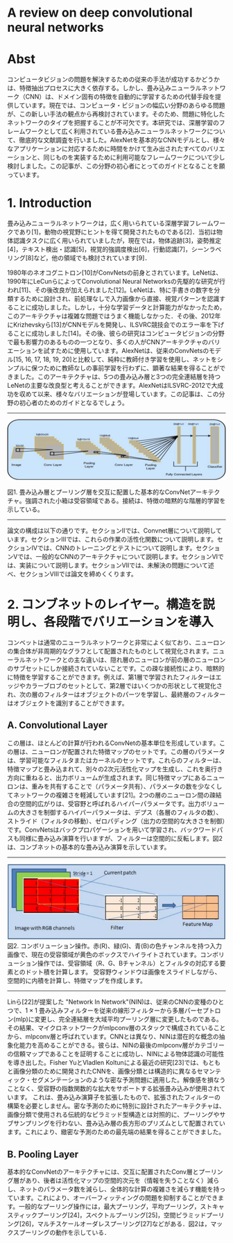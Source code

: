 # A review on deep convolutional neural networks

# Abst

コンピュータビジョンの問題を解決するための従来の手法が成功するかどうかは、特徴抽出プロセスに大きく依存する。しかし、畳み込みニューラルネットワーク（CNN）は、ドメイン固有の特徴を自動的に学習するための代替手段を提供しています。現在では、コンピュータ・ビジョンの幅広い分野のあらゆる問題が、この新しい手法の観点から再検討されています。そのため、問題に特化したネットワークのタイプを把握することが不可欠です。本研究では、深層学習のフレームワークとして広く利用されている畳み込みニューラルネットワークについて、徹底的な文献調査を行いました。AlexNetを基本的なCNNモデルとし、様々なアプリケーションに対応するために時間をかけて生み出されたすべてのバリエーションと、同じものを実装するために利用可能なフレームワークについて少し検討しました。この記事が、この分野の初心者にとってのガイドとなることを願っています。


# 1. Introduction

畳み込みニューラルネットワークは，広く用いられている深層学習フレームワークであり[1]，動物の視覚野にヒントを得て開発されたものである[2]．当初は物体認識タスクに広く用いられていましたが，現在では，物体追跡[3]，姿勢推定[4]，テキスト検出・認識[5]，視覚的強調度検出[6]，行動認識[7]，シーンラベリング[8]など，他の領域でも検討されています[9]．

1980年のネオコグニトロン[10]がConvNetsの前身とされています。LeNetは、1990年にLeCunらによってConvolutional Neural Networksの先駆的な研究が行われ[11]、その後改良が加えられました[12]。LeNetは、特に手書きの数字を分類するために設計され、前処理なしで入力画像から直接、視覚パターンを認識することに成功しました。しかし，十分な学習データと計算能力がなかったため，このアーキテクチャは複雑な問題ではうまく機能しなかった．その後、2012年にKrizhevskyら[13]がCNNモデルを開発し、ILSVRC競技会でのエラー率を下げることに成功しました[14]。その後、彼らの研究はコンピュータビジョンの分野で最も影響力のあるものの一つとなり、多くの人がCNNアーキテクチャのバリエーションを試すために使用しています。AlexNetは、従来のConvNetsのモデル[15, 16, 17, 18, 19, 20]と比較して、純粋に教師付き学習を使用し、ネットをシンプルに保つために教師なしの事前学習を行わずに、顕著な結果を得ることができました。このアーキテクチャは、5つの畳み込み層と3つの完全連結層を持つLeNetの主要な改良型と考えることができます。AlexNetはILSVRC-2012で大成功を収めて以来、様々なバリエーションが登場しています。この記事は、この分野の初心者のためのガイドとなるでしょう。

---

![fig1](../画像/fig1.png)

図1. 畳み込み層とプーリング層を交互に配置した基本的なConvNetアーキテクチャ。強調された小箱は受容領域である。接続は、特徴の暗黙的な階層的学習を示している。

---

論文の構成は以下の通りです。セクションIIでは、Convnet層について説明しています。セクションIIIでは、これらの作業の活性化関数について説明します。セクションIVでは、CNNのトレーニングとテストについて説明します。セクションVでは、一般的なCNNのアーキテクチャについて説明します。セクションVIでは、実装について説明します。セクションVIIでは、未解決の問題について述べ、セクションVIIIでは論文を締めくくります。

# 2. コンブネットのレイヤー。構造を説明し、各段階でバリエーションを導入

コンベットは通常のニューラルネットワークと非常によく似ており、ニューロンの集合体が非周期的なグラフとして配置されたものとして視覚化されます。ニューラルネットワークとの主な違いは、隠れ層のニューロンが前の層のニューロンのサブセットにしか接続されていないことです。この疎な接続性により、暗黙的に特徴を学習することができます。例えば、第1層で学習されたフィルターはエッジやカラーブロブのセットとして、第2層ではいくつかの形状として視覚化され、次の層のフィルターはオブジェクトのパーツを学習し、最終層のフィルターはオブジェクトを識別することができます。

## A.  Convolutional Layer

この層は、ほとんどの計算が行われるConvNetの基本単位を形成しています。この層は、ニューロンが配置された特徴マップのセットです。この層のパラメータは、学習可能なフィルタまたはカーネルのセットです。これらのフィルターは、特徴マップと畳み込まれて、別々の2次元活性化マップを生成し、これを奥行き方向に重ねると、出力ボリュームが生成されます。同じ特徴マップにあるニューロンは、重みを共有することで（パラメータ共有）、パラメータの数を少なくしてネットワークの複雑さを軽減しています[21]。2つの層のニューロン間の疎結合の空間的広がりは、受容野と呼ばれるハイパーパラメータです。出力ボリュームの大きさを制御するハイパーパラメータは、デプス（各層のフィルタの数）、ストライド（フィルタの移動）、ゼロパディング（出力の空間的な大きさを制御）です。ConvNetsはバックプロパゲーションを用いて学習され、バックワードパスも同様に畳み込み演算を行いますが、フィルターは空間的に反転します。図2は、コンブネットの基本的な畳み込み演算を示しています。

---

![fig2](../画像/fig2.png)
図2. コンボリューション操作。赤(R)、緑(G)、青(B)の色チャンネルを持つ入力画像で、現在の受容領域が黄色のボックスでハイライトされています。コンボリューション操作では、受容領域（R、G、Bチャンネル）とフィルタの対応する要素とのドット積を計算します。 受容野ウィンドウは画像をスライドしながら、空間的に内積を計算し、特徴マップを作成します。

---

Linら[22]が提案した "Network In Network"(NIN)は、従来のCNNの変種のひとつで、$1 \times 1$ 畳み込みフィルターを従来の線形フィルターから多層パーセプトロン(mlp)に変更し、完全連結層を大域平均プーリング層に変更したものである。その結果、マイクロネットワークがmlpconv層のスタックで構成されていることから、mlpconv層と呼ばれています。CNNとは異なり、NINは潜在的な概念の抽象化能力を高めることができる。彼らは、NINの最後のmlpconv層がカテゴリーの信頼マップであることを証明することに成功し、NINによる物体認識の可能性を導き出した。Fisher YuとVladlen Koltunによる最近の研究[23]では、もともと画像分類のために開発されたCNNを、画像分類とは構造的に異なるセマンティック・セグメンテーションのような密な予測問題に適用した。解像感を損なうことなく、受容野の指数関数的な拡大をサポートする拡張畳み込みが使用されています。 これは、畳み込み演算子を拡張したもので、拡張されたフィルターの構築を必要としません。密な予測のために特別に設計されたアーキテクチャは、画像分類で使用される伝統的なピラミッド型構造とは対照的に、プーリングやサブサンプリングを行わない、畳み込み層の長方形のプリズムとして配置されています。これにより、緻密な予測のための最先端の結果を得ることができました。

## B. Pooling Layer

基本的なConvNetのアーキテクチャには、交互に配置されたConv層とプーリング層があり、後者は活性化マップの空間的次元を（情報を失うことなく）減らし、ネットのパラメータ数を減らし、全体的な計算の複雑さを減らす機能を持っています。これにより、オーバーフィッティングの問題を抑制することができます。一般的なプーリング操作には，最大プーリング，平均プーリング，ストキャスティックプーリング[24]，スペクトルプーリング[25]，空間ピラミッドプーリング[26]，マルチスケールオーダレスプーリング[27]などがある．図2は，マックスプーリングの動作を示している．